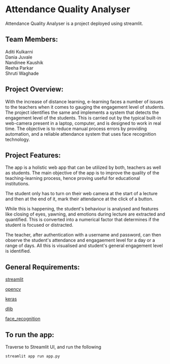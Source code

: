 # Attendance Quality Analyser

Attendance Quality Analyser is a project deployed using streamlit.
## Team Members:
Aditi Kulkarni<br>
Dania Juvale <br>
Nandinee Kaushik<br>
Reeha Parkar <br>
Shruti Waghade<br>

## Project Overview:

With the increase of distance learning, e-learning faces a number of issues to the teachers when it comes to gauging the engagement level of students. The project identifies the same and implements a system that detects the engagement level of the students. This is carried out by the typical built-in web-camera present in a laptop, computer, and is designed to work in real time. The objective is to reduce manual process errors by providing automation, and a reliable attendance system that uses face recognition technology.

## Project Features:

The app is a holistic web app that can be utilized by both, teachers as well as students.
The main objective of the app is to improve the quality of the teaching-learning process, hence proving useful for educational institutions.

The student only has to turn on their web camera at the start of a lecture and then at the end of it, mark their attendance at the click of a button.

While this is happening, the student's behaviour is analysed and features like closing of eyes, yawning, and emotions during lecture are extracted and quantified. This is converted into a numerical factor that determines if the student is focused or distracted.

The teacher, after authentication with a username and password, can then observe the student's attendance and engagaement level for a day or a range of days. All this is visualised and student's general engagement level is identified.

## General Requirements:

[streamlit](https://streamlit.io/)

[opencv](https://opencv.org/)

[keras](https://keras.io/)

[dlib](http://dlib.net/)

[face_recognition](https://pypi.org/project/face-recognition/)

## To run the app:

Traverse to Streamlit UI, and run the following


```
streamlit app run app.py
```